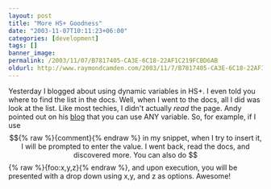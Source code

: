 ```yaml
---
layout: post
title: "More HS+ Goodness"
date: "2003-11-07T10:11:23+06:00"
categories: [development]
tags: []
banner_image: 
permalink: /2003/11/07/B7817405-CA3E-6C18-22AF1C219FCBD6AB
oldurl: http://www.raymondcamden.com/2003/11/7/B7817405-CA3E-6C18-22AF1C219FCBD6AB
---
```


Yesterday I blogged about using dynamic variables in HS+. I even told you where to find the list in the docs. Well, when I went to the docs, all I did was look at the list. Like most techies, I didn't actually <i>read</i> the page. Andy pointed out on his <a href="http://www.andyjarrett.cfdeveloper.co.uk/index.cfm?fuseaction=fuseblog.showcomments&ArticleID=20031107012311">blog</a> that you can use ANY variable. So, for example, if  I use $${% raw %}{comment}{% endraw %} in my snippet, when I try to insert it, I will be prompted to enter the value. I went back, read the docs, and discovered more. You can also do $${% raw %}{foo:x,y,z}{% endraw %}, and upon execution, you will be presented with a drop down using x,y, and z as options. Awesome!